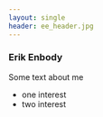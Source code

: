 ```yaml
---
layout: single
header: ee_header.jpg
---
```


### Erik Enbody

Some text about me

+ one interest
+ two interest
